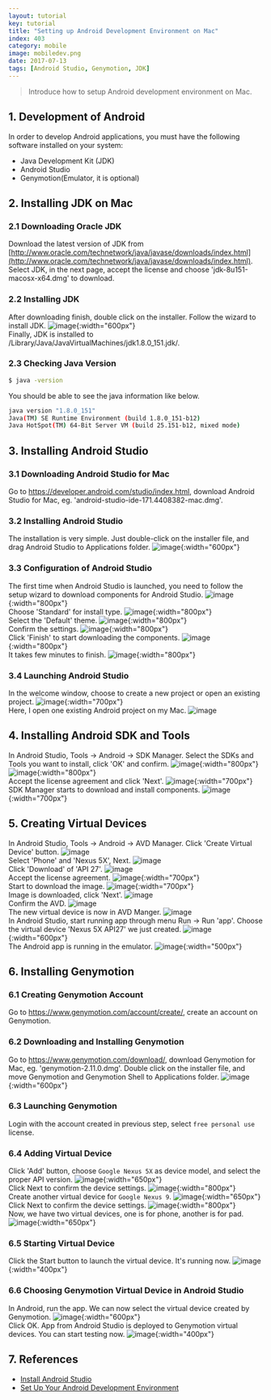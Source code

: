 ```yaml
---
layout: tutorial
key: tutorial
title: "Setting up Android Development Environment on Mac"
index: 403
category: mobile
image: mobiledev.png
date: 2017-07-13
tags: [Android Studio, Genymotion, JDK]
---
```


> Introduce how to setup Android development environment on Mac.

## 1. Development of Android
In order to develop Android applications, you must have the following software installed on your system:
* Java Development Kit (JDK)
* Android Studio
* Genymotion(Emulator, it is optional)

## 2. Installing JDK on Mac
### 2.1 Downloading Oracle JDK
Download the latest version of JDK from [http://www.oracle.com/technetwork/java/javase/downloads/index.html](http://www.oracle.com/technetwork/java/javase/downloads/index.html). Select JDK, in the next page, accept the license and choose 'jdk-8u151-macosx-x64.dmg' to download.
### 2.2 Installing JDK
After downloading finish, double click on the installer. Follow the wizard to install JDK.
![image](/public/tutorials/403/jdkinstall.png){:width="600px"}  
Finally, JDK is installed to /Library/Java/JavaVirtualMachines/jdk1.8.0_151.jdk/.
### 2.3 Checking Java Version
```sh
$ java -version
```
You should be able to see the java information like below.
```sh
java version "1.8.0_151"
Java(TM) SE Runtime Environment (build 1.8.0_151-b12)
Java HotSpot(TM) 64-Bit Server VM (build 25.151-b12, mixed mode)
```

## 3. Installing Android Studio
### 3.1 Downloading Android Studio for Mac
Go to https://developer.android.com/studio/index.html, download Android Studio for Mac, eg. 'android-studio-ide-171.4408382-mac.dmg'.
### 3.2 Installing Android Studio
The installation is very simple. Just double-click on the installer file, and drag Android Studio to Applications folder.
![image](/public/tutorials/403/androidstudioinstall.png){:width="600px"}  
### 3.3 Configuration of Android Studio
The first time when Android Studio is launched, you need to follow the setup wizard to download components for Android Studio.
![image](/public/tutorials/403/setupwizard.png){:width="800px"}  
Choose 'Standard' for install type.
![image](/public/tutorials/403/setupinstalltype.png){:width="800px"}  
Select the 'Default' theme.
![image](/public/tutorials/403/setuptheme.png){:width="800px"}  
Confirm the settings.
![image](/public/tutorials/403/setupverify.png){:width="800px"}  
Click 'Finish' to start downloading the components.
![image](/public/tutorials/403/setupdownload.png){:width="800px"}  
It takes few minutes to finish.
![image](/public/tutorials/403/setupfinish.png){:width="800px"}  
### 3.4 Launching Android Studio
In the welcome window, choose to create a new project or open an existing project.
![image](/public/tutorials/403/androidstudiolaunch.png){:width="700px"}  
Here, I open one existing Android project on my Mac.
![image](/public/tutorials/403/androidstudioide.png)
## 4. Installing Android SDK and Tools
In Android Studio, Tools -> Android -> SDK Manager. Select the SDKs and Tools you want to install, click 'OK' and confirm.
![image](/public/tutorials/403/sdkmanager.png){:width="800px"}  
![image](/public/tutorials/403/sdktools.png){:width="800px"}  
Accept the license agreement and click 'Next'.
![image](/public/tutorials/403/sdklicense.png){:width="700px"}  
SDK Manager starts to download and install components.
![image](/public/tutorials/403/sdkinstalling.png){:width="700px"}  

## 5. Creating Virtual Devices
In Android Studio, Tools -> Android -> AVD Manager. Click 'Create Virtual Device' button.
![image](/public/tutorials/403/avdmanager.png)  
Select 'Phone' and 'Nexus 5X', Next.
![image](/public/tutorials/403/avdhardware.png)  
Click 'Download' of 'API 27'.
![image](/public/tutorials/403/avdimage.png)  
Accept the license agreement.
![image](/public/tutorials/403/avdlicense.png){:width="700px"}  
Start to download the image.
![image](/public/tutorials/403/avddownloading.png){:width="700px"}  
Image is downloaded, click 'Next'.
![image](/public/tutorials/403/avdimagedownloaded.png)  
Confirm the AVD.
![image](/public/tutorials/403/avdfinish.png)  
The new virtual device is now in AVD Manger.
![image](/public/tutorials/403/avdmanagernewdevice.png)  
In Android Studio, start running app through menu Run -> Run 'app'. Choose the virtual device 'Nexus 5X API27' we just created.
![image](/public/tutorials/403/avdrun.png){:width="600px"}  
The Android app is running in the emulator.
![image](/public/tutorials/403/avdemulator.png){:width="500px"}  

## 6. Installing Genymotion
### 6.1 Creating Genymotion Account
Go to https://www.genymotion.com/account/create/, create an account on Genymotion.
### 6.2 Downloading and Installing Genymotion
Go to https://www.genymotion.com/download/, download Genymotion for Mac, eg. 'genymotion-2.11.0.dmg'. Double click on the installer file, and move Genymotion and Genymotion Shell to Applications folder.
![image](/public/tutorials/403/genymotioninstall.png){:width="600px"}  
### 6.3 Launching Genymotion
Login with the account created in previous step, select `free personal use` license.
### 6.4 Adding Virtual Device
Click 'Add' button, choose `Google Nexus 5X` as device model, and select the proper API version.
![image](/public/tutorials/403/genymotionnexus5x.png){:width="650px"}  
Click Next to confirm the device settings.
![image](/public/tutorials/403/genymotionconfirm.png){:width="800px"}  
Create another virtual device for `Google Nexus 9`.
![image](/public/tutorials/403/genymotionnexus9.png){:width="650px"}  
Click Next to confirm the device settings.
![image](/public/tutorials/403/genymotionconfirm2.png){:width="800px"}  
Now, we have two virtual devices, one is for phone, another is for pad.
![image](/public/tutorials/403/genymotiondevices.png){:width="650px"}  
### 6.5 Starting Virtual Device
Click the Start button to launch the virtual device. It's running now.
![image](/public/tutorials/403/genymotionrunning.png){:width="400px"}  
### 6.6 Choosing Genymotion Virtual Device in Android Studio
In Android, run the app. We can now select the virtual device created by Genymotion.
![image](/public/tutorials/403/genymotionemulator.png){:width="600px"}  
Click OK. App from Android Studio is deployed to Genymotion virtual devices. You can start testing now.
![image](/public/tutorials/403/genymotionapp.png){:width="400px"}  

## 7. References
* [Install Android Studio](https://developer.android.com/studio/install.html)
* [Set Up Your Android Development Environment](https://trailhead.salesforce.com/en/projects/mobilesdk_setup_dev_tools/steps/mobilesdk_setup_android)

